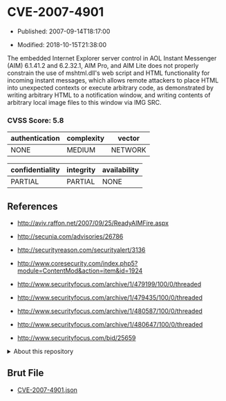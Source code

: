 # CVE-2007-4901

- Published: 2007-09-14T18:17:00

- Modified: 2018-10-15T21:38:00

The embedded Internet Explorer server control in AOL Instant Messenger (AIM) 6.1.41.2 and 6.2.32.1, AIM Pro, and AIM Lite does not properly constrain the use of mshtml.dll's web script and HTML functionality for incoming instant messages, which allows remote attackers to place HTML into unexpected contexts or execute arbitrary code, as demonstrated by writing arbitrary HTML to a notification window, and writing contents of arbitrary local image files to this window via IMG SRC.

### CVSS Score: **5.8**

| authentication | complexity | vector |
| --- | --- | --- |
| NONE | MEDIUM | NETWORK |

| confidentiality | integrity | availability |
| --- | --- | --- |
| PARTIAL | PARTIAL | NONE |

## References

* http://aviv.raffon.net/2007/09/25/ReadyAIMFire.aspx

* http://secunia.com/advisories/26786

* http://securityreason.com/securityalert/3136

* http://www.coresecurity.com/index.php5?module=ContentMod&action=item&id=1924

* http://www.securityfocus.com/archive/1/479199/100/0/threaded

* http://www.securityfocus.com/archive/1/479435/100/0/threaded

* http://www.securityfocus.com/archive/1/480587/100/0/threaded

* http://www.securityfocus.com/archive/1/480647/100/0/threaded

* http://www.securityfocus.com/bid/25659

<details>
<summary>About this repository</summary> 

  This repository is part of the project [Live Hack CVE](https://github.com/Live-Hack-CVE). Main website can be found [www.live-hack.org](https://www.live-hack.org) 
  
  Made by [Sn0wAlice](https://github.com/Sn0wAlice) for the people that care about security and need to have a feed of the latest CVEs. Hope you enjoy it, don't forget to star the repo and follow me on [Twitter](https://twitter.com/Sn0wAlice) and [Github](https://github.com/Sn0wAlice). And that is my [personnal website](https://www.alice-snow.me/)

  - [Home Page](https://github.com/Live-Hack-CVE)
  - [Framework](https://github.com/Live-Hack-CVE/cve-framework)
  - [CVE database](https://github.com/Live-Hack-CVE/full_database)
  - [Changelog](https://github.com/Live-Hack-CVE/Changelog)
</details>

## Brut File

* [CVE-2007-4901.json](https://raw.githubusercontent.com/Live-Hack-CVE/full_database/main/cves/2007/CVE-2007-4901.json)

